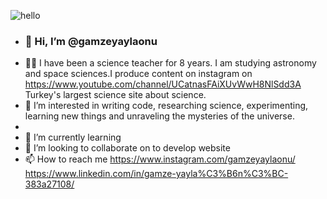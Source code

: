 ![hello](https://github.com/gamzeyaylaonu/gamzeyaylaonu/assets/135466558/f791c6a0-5e45-4b9a-a32c-58eaa8a8143f)


- <h3>👋 Hi, I’m @gamzeyaylaonu </h3>
- 👩‍🔬 I have been a science teacher for 8 years. I am studying astronomy and space sciences.I produce content on instagram on <a href="" > https://www.youtube.com/channel/UCatnasFAiXUvWwH8NlSdd3A </a> Turkey's largest science site about science.
- 👀 I’m interested in writing code, researching science, experimenting, learning new things and unraveling the mysteries of the universe.
- <link rel="stylesheet" href="https://cdnjs.cloudflare.com/ajax/libs/font-awesome/6.4.0/css/all.min.css">
- 🌱 I’m currently learning <i class="fa-brands fa-bootstrap"></i>  <i class="fa-brands fa-html5"></i>  <i class="fa-brands fa-css3-alt"></i>  <i class="fa-brands fa-js"></i>  <i class="fa-brands fa-sass"></i>  <i class="fa-brands fa-figma"></i>
- 💞️ I’m looking to collaborate on to develop website
- 📫 How to reach me <i class="fa-brands fa-instagram"></i> <a href=""> https://www.instagram.com/gamzeyaylaonu/ </a>
                     <i class="fa-brands fa-linkedin"></i> <a href=""> https://www.linkedin.com/in/gamze-yayla%C3%B6n%C3%BC-383a27108/ </a>
<!---
gamzeyaylaonu/gamzeyaylaonu is a ✨ special ✨ repository because its `README.md` (this file) appears on your GitHub profile.
You can click the Preview link to take a look at your changes.
--->

